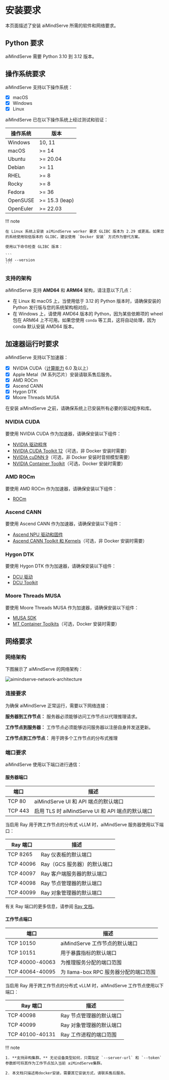 # 安装要求

本页面描述了安装 aiMindServe 所需的软件和网络要求。

## Python 要求

aiMindServe 需要 Python 3.10 到 3.12 版本。

## 操作系统要求

aiMindServe 支持以下操作系统：

- [x] macOS
- [x] Windows
- [x] Linux

aiMindServe 已在以下操作系统上经过测试和验证：

| 操作系统  | 版本            |
| --------- | --------------- |
| Windows   | 10, 11          |
| macOS     | \>= 14          |
| Ubuntu    | \>= 20.04       |
| Debian    | \>= 11          |
| RHEL      | \>= 8           |
| Rocky     | \>= 8           |
| Fedora    | \>= 36          |
| OpenSUSE  | \>= 15.3 (leap) |
| OpenEuler | \>= 22.03       |

!!! note

    在 Linux 系统上安装 aiMindServe worker 要求 GLIBC 版本为 2.29 或更高。如果您的系统使用较低版本的 GLIBC，建议使用 `Docker 安装` 方式作为替代方案。

    使用以下命令检查 GLIBC 版本：

    ```
    ldd --version
    ```

### 支持的架构

aiMindServe 支持 **AMD64** 和 **ARM64** 架构，请注意以下几点：

- 在 Linux 和 macOS 上，当使用低于 3.12 的 Python 版本时，请确保安装的 Python 发行版与您的系统架构相对应。
- 在 Windows 上，请使用 AMD64 版本的 Python，因为某些依赖项的 wheel 包在 ARM64 上不可用。如果您使用 `conda` 等工具，这将自动处理，因为 conda 默认安装 AMD64 版本。

## 加速器运行时要求

aiMindServe 支持以下加速器：

- [x] NVIDIA CUDA（[计算能力](https://developer.nvidia.com/cuda-gpus) 6.0 及以上）
- [x] Apple Metal（M 系列芯片）安装请联系售后服务。
- [x] AMD ROCm
- [x] Ascend CANN
- [x] Hygon DTK
- [x] Moore Threads MUSA

在安装 aiMindServe 之前，请确保系统上已安装所有必要的驱动程序和库。

### NVIDIA CUDA

要使用 NVIDIA CUDA 作为加速器，请确保安装以下组件：

- [NVIDIA 驱动程序](https://www.nvidia.com/en-us/drivers/)
- [NVIDIA CUDA Toolkit 12](https://developer.nvidia.com/cuda-toolkit)（可选，非 Docker 安装时需要）
- [NVIDIA cuDNN 9](https://developer.nvidia.com/cudnn)（可选，非 Docker 安装时音频模型需要）
- [NVIDIA Container Toolkit](https://docs.nvidia.com/datacenter/cloud-native/container-toolkit)（可选，Docker 安装时需要）

### AMD ROCm

要使用 AMD ROCm 作为加速器，请确保安装以下组件：

- [ROCm](https://rocm.docs.amd.com/en/docs-6.2.4/)

### Ascend CANN

要使用 Ascend CANN 作为加速器，请确保安装以下组件：

- [Ascend NPU 驱动和固件](https://www.hiascend.com/hardware/firmware-drivers/community)
- [Ascend CANN Toolkit 和 Kernels](https://www.hiascend.com/developer/download/community/result?module=cann&cann=8.1.RC1.beta1)（可选，非 Docker 安装时需要）

### Hygon DTK

要使用 Hygon DTK 作为加速器，请确保安装以下组件：

- [DCU 驱动](https://developer.sourcefind.cn/tool/)
- [DCU Toolkit](https://developer.sourcefind.cn/tool/)

### Moore Threads MUSA

要使用 Moore Threads MUSA 作为加速器，请确保安装以下组件：

- [MUSA SDK](https://developer.mthreads.com/sdk/download/musa)
- [MT Container Toolkits](https://developer.mthreads.com/sdk/download/CloudNative)（可选，Docker 安装时需要）

## 网络要求

### 网络架构

下图展示了 aiMindServe 的网络架构：

![aimindserve-network-architecture](../assets/aimindserve-network-architecture.png)

### 连接要求

为确保 aiMindServe 正常运行，需要以下网络连接：

**服务器到工作节点：** 服务器必须能够访问工作节点以代理推理请求。

**工作节点到服务器：** 工作节点必须能够访问服务器以注册自身并发送更新。

**工作节点到工作节点：** 用于跨多个工作节点的分布式推理

### 端口要求

aiMindServe 使用以下端口进行通信：

#### 服务器端口

| 端口    | 描述                                                              |
| ------- | ------------------------------------------------------------------------ |
| TCP 80  | aiMindServe UI 和 API 端点的默认端口                       |
| TCP 443 | 启用 TLS 时 aiMindServe UI 和 API 端点的默认端口 |

当启用 Ray 用于跨工作节点的分布式 vLLM 时，aiMindServe 服务器使用以下端口：

| Ray 端口  | 描述                         |
| --------- | ----------------------------------- |
| TCP 8265  | Ray 仪表板的默认端口      |
| TCP 40096 | Ray（GCS 服务器）的默认端口   |
| TCP 40097 | Ray 客户端服务器的默认端口  |
| TCP 40098 | Ray 节点管理器的默认端口   |
| TCP 40099 | Ray 对象管理器的默认端口 |

有关 Ray 端口的更多信息，请参阅 [Ray 文档](https://docs.ray.io/en/latest/ray-core/configure.html#ports-configurations)。

#### 工作节点端口

| 端口            | 描述                                    |
| --------------- | ---------------------------------------------- |
| TCP 10150       | aiMindServe 工作节点的默认端口           |
| TCP 10151       | 用于暴露指标的默认端口              |
| TCP 40000-40063 | 为推理服务分配的端口范围    |
| TCP 40064-40095 | 为 llama-box RPC 服务器分配的端口范围 |

当启用 Ray 用于跨工作节点的分布式 vLLM 时，aiMindServe 工作节点使用以下端口：

| Ray 端口        | 描述                         |
| --------------- | ----------------------------------- |
| TCP 40098       | Ray 节点管理器的默认端口   |
| TCP 40099       | Ray 对象管理器的默认端口 |
| TCP 40100-40131 | Ray 工作进程的端口范围 |

!!! note

    1. **支持异构集群。** 无论设备类型如何，只需指定 `--server-url` 和 `--token` 参数即可将其作为工作节点加入当前 aiMindServe集群。

    2. 本文档只描述用docker安装，需要其它安装方式，请联系售后服务。